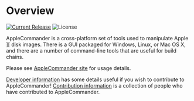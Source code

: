# Overview

[![Current Release](https://img.shields.io/github/release/AppleCommander/AppleCommander.svg)](https://github.com/AppleCommander/AppleCommander/releases)
![License](https://img.shields.io/github/license/AppleCommander/AppleCommander) 

AppleCommander is a cross-platform set of tools used to manipulate Apple ][ disk images. There is a GUI packaged for Windows, Linux, or Mac OS X, and there are a number of command-line tools that are useful for build chains. 

Please see [AppleCommander site](https://applecommander.github.io) for usage details. 

[Developer information](DEVELOPER.md) has some details useful if you wish to contribute to AppleCommander!
[Contribution information](CONTRIB.md) is a collection of people who have contributed to AppleCommander.
